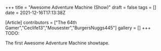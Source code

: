 +++
title = "Awesome Adventure Machine (Show)"
draft = false
tags = []
date = 2021-12-16T17:13:38Z

[Article]
contributors = ["The 64th Gamer","Ceclife13","Mousester","BurgersNuggs445"]
gallery = []
+++
TODO:

The first Awesome Adventure Machine showtape.
